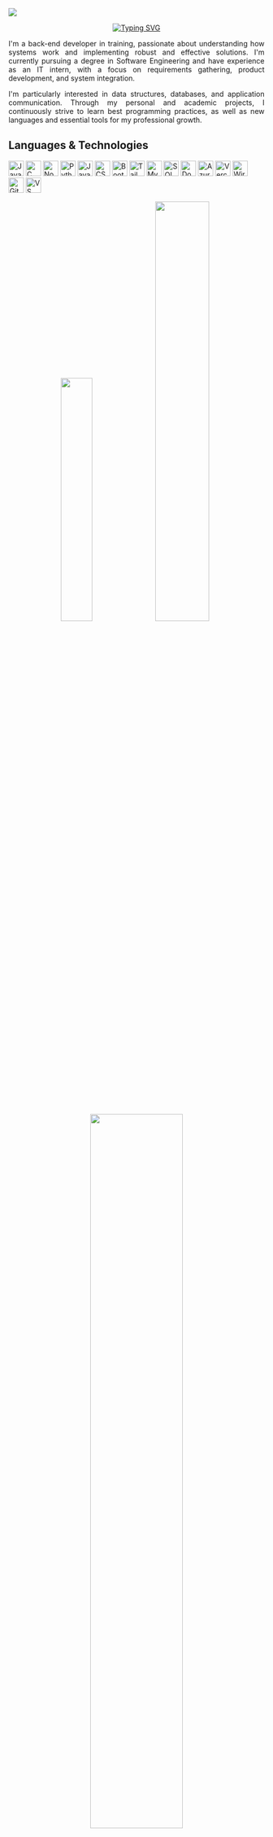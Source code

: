 <p align="left">
  <img src="https://img.shields.io/badge/Back--End%20Developer-0d1117?style=for-the-badge&logo=server&logoColor=white" />
</p>

<p align="center">
  <a href="https://readme-typing-svg.herokuapp.com">
    <img src="https://readme-typing-svg.herokuapp.com?color=00bfff&lines=Hey,+what's+up?;Marcelo+Henrique;MarcDevGuy127;Back-End+Developer;Software+Engineering+Student;Systems+Development+Technologist;IT+Assistant;" alt="Typing SVG" />
  </a>
</p>

<div align="justify">
  I'm a back-end developer in training, passionate about understanding how systems work and implementing robust and effective solutions. I'm currently pursuing a degree in Software Engineering and have experience as an IT intern, with a focus on requirements gathering, product development, and system integration.
  
  I'm particularly interested in data structures, databases, and application communication. Through my personal and academic projects, I continuously strive to learn best programming practices, as well as new languages and essential tools for my professional growth.
</div>


## Languages & Technologies

<p align="left">
  <img src="https://cdn.jsdelivr.net/gh/devicons/devicon/icons/java/java-original.svg" width="30" alt="Java"/>
  <img src="https://cdn.jsdelivr.net/gh/devicons/devicon/icons/c/c-original.svg" width="30" alt="C"/>
  <img src="https://cdn.jsdelivr.net/gh/devicons/devicon/icons/nodejs/nodejs-original.svg" width="30" alt="Node.js"/>
  <img src="https://cdn.jsdelivr.net/gh/devicons/devicon@latest/icons/python/python-original.svg" width="30" alt="Python"/>
  <img src="https://cdn.jsdelivr.net/gh/devicons/devicon/icons/javascript/javascript-original.svg" width="30" alt="JavaScript"/>
  <img src="https://cdn.jsdelivr.net/gh/devicons/devicon/icons/css3/css3-original.svg" width="30" alt="CSS3"/>
  <img src="https://cdn.jsdelivr.net/gh/devicons/devicon/icons/bootstrap/bootstrap-original.svg" width="30" alt="Bootstrap"/>
  <img src="https://camo.githubusercontent.com/abba501b95cfaf3f09d6547feb90ee82e26e92e273d23a057bd9d5a3e1e29b1c/68747470733a2f2f63646e2e6a7364656c6976722e6e65742f67682f64657669636f6e732f64657669636f6e406c61746573742f69636f6e732f7461696c77696e646373732f7461696c77696e646373732d6f726967696e616c2e737667" width="30" alt="Tailwind CSS"/>
  <img src="https://cdn.jsdelivr.net/gh/devicons/devicon/icons/mysql/mysql-original.svg" width="30" alt="MySQL"/>
  <img src="https://www.svgrepo.com/show/331760/sql-database-generic.svg" width="30" alt="SQL"/>
  <img src="https://cdn.jsdelivr.net/gh/devicons/devicon/icons/docker/docker-original.svg" width="30" alt="Docker"/>
  <img src="https://icon.icepanel.io/Technology/svg/Azure-Devops.svg" width="30" alt="Azure DevOps"/>
  <img src="https://cdn.jsdelivr.net/gh/devicons/devicon@latest/icons/vercel/vercel-original.svg" width="30" alt="Vercel"/>
  <img src="https://upload.wikimedia.org/wikipedia/commons/thumb/d/df/Wireshark_icon.svg/2048px-Wireshark_icon.svg.png" width="30" alt="Wireshark"/>
  <img src="https://cdn.jsdelivr.net/gh/devicons/devicon/icons/git/git-original.svg" width="30" alt="Git"/>
  <img src="https://cdn.jsdelivr.net/gh/devicons/devicon/icons/vscode/vscode-original.svg" width="30" alt="VS Code"/>
</p>


<p align="center">
  <img width="35%" src="https://github-readme-stats.vercel.app/api/top-langs/?username=MarcDevGuy127&layout=compact&theme=tokyonight&hide_border=true"/>
  <img width="46%" src="https://github-readme-stats.vercel.app/api?username=MarcDevGuy127&show_icons=true&theme=tokyonight&hide_border=true" />
  <img width="60%" src="https://github-profile-summary-cards.vercel.app/api/cards/profile-details?username=MarcDevGuy127&theme=tokyonight" />
</p>

### Contact Me!

<p align="left">
  <a href="mailto:marceloh.github@email.com" target="_blank" rel="noopener noreferrer">
    <img 
      src="https://img.shields.io/badge/Email-333333?style=for-the-badge&logo=gmail&logoColor=white" 
      alt="Email"
    />
  </a>
  <a href="https://linkedin.com/in/marcelo-henrique-costa-da-silva" target="_blank" rel="noopener noreferrer">
    <img 
      src="https://img.shields.io/badge/LinkedIn-0A66C2?style=for-the-badge&logo=linkedin&logoColor=white" 
      alt="LinkedIn"
    />
  </a>
  <a href="https://portfoliomh-phi.vercel.app/" target="_blank" rel="noopener noreferrer">
    <img 
      src="https://img.shields.io/badge/Portfolio-000000?style=for-the-badge&logo=vercel&logoColor=white" 
      alt="Portfólio"
    />
  </a>
</p>
